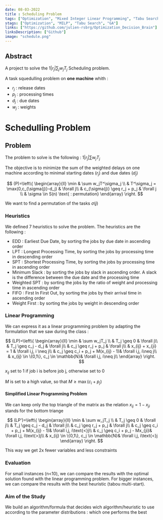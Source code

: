 ```yaml
---
date: 08-03-2022
title : Scheduling Problem
tags: ["Optimization", "Mixed Integer Linear Programming", "Tabu Search", "Genetic Algorithm"]
stags: ["Optimization", "MILP", "Tabu Search", "GA"]
links: ["https://github.com/julien-rsbrg/Optimization_Decision_Brain"]
linksDescription: ["Github"]
image: "schedule.png"
---
```


## Abstract

A project to solve the $1|r_j|\sum_j w_jT_j$ Scheduling problem.

A task squedulling problem on **one machine** whith :
- $r_j$ : release dates
- $p_j$ : processing times
- $d_j$ : due dates
- $w_j$ : weights

# Schedulling Problem

## Problem

The problem to solve is the following : $1|r_j|\sum w_jT_j$

The objective is to minimize the sum of the weighted delays on one machine according to minimal starting dates ($r_j$) and due dates ($d_j$)

$$
(P)=\left\{ 
    \begin{array}{ll}
        \min & \sum w_jT^\sigma_j \\
        & T^\sigma_j = \max(0,c_{\sigma(j)}-d_j) & \forall j\\
        & c_{\sigma(j)} \geq r_j + p_j & \forall j \\
        & \sigma \in S(n) \text{ : permutation}
    \end{array}
\right.
$$

We want to find a permutation of the tasks $\sigma (j)$

### Heuristics

We defined 7 heuristics to solve the problem. The heuristics are the following :

- EDD : Earliest Due Date, by sorting the jobs by due date in ascending order
- LPT : Longest Processing Time, by sorting the jobs by processing time in descending order
- SPT : Shortest Processing Time, by sorting the jobs by processing time in ascending order
- Minimum Slack : by sorting the jobs by slack in ascending order. A slack is the difference between the due date and the processing time
- Weighted SPT : by sorting the jobs by the ratio of weight and processing time in ascending order
- FIFO : First In First Out, by sorting the jobs by their arrival time in ascending order
- Weight First : by sorting the jobs by weight in descending order

### Linear Programming


We can express it as a linear programming problem by adapting the formulation that we saw during the class :

$$
(LP)=\left\{ 
    \begin{array}{ll}
        \min & \sum w_jT_j \\
        & T_j \geq 0 & \forall j\\
        & T_j \geq c_j - d_j & \forall j\\
        & c_j \geq r_j + p_j & \forall j\\
        & x_{ij} + x_{ji} = 1 & \forall i,j, i \neq j\\
        & c_j \geq c_i + p_j + M(x_{ij} - 1)& \forall i,j, i\neq j\\
        & x_{ij} \in \{0,1\}, c_j \in \mathbb{N}& \forall i,j, i\neq j\\
    \end{array}
\right.
$$

$x_{ij}$ set to 1 if job i is before job j, otherwise set to 0

$M$ is set to a high value, so that $M \geq \max (c_i+p_j)$

#### Simplified Linear Programming Problem

We can keep only the top triangle of the matrix as the relation $x_{ij} = 1-x_{ji}$ stands for the bottom triange

$$
(LP')=\left\{
    \begin{array}{ll}
        \min & \sum w_jT_j \\
        & T_j \geq 0 & \forall j\\
        & T_j \geq c_j - d_j & \forall j\\
        & c_j \geq r_j + p_j & \forall j\\
        & c_j \geq c_i + p_j + M(x_{ij} - 1)& \forall i,j, i\text{<}j\\
        & c_j \geq c_i + p_j - Mx_{ji}& \forall i,j, i\text{>}j\\
        & x_{ij} \in \{0,1\}, c_j \in \mathbb{N}& \forall i,j, i\text{<}j
    \end{array}
\right.
$$

This way we get 2x fewer variables and less constraints


### Evaluation 

For small instances (n<10), we can compare the results with the optimal solution found with the linear programming problem. For bigger instances, we can compare the results with the best heuristic (tabou multi-start).

### Aim of the Study

We build an algorithm/formula that decides wich algorithm/heuristic to use according to the parameter distributions : which one performs the best 
